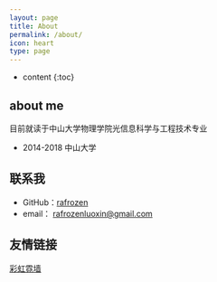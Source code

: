 ```yaml
---
layout: page
title: About
permalink: /about/
icon: heart
type: page
---
```


* content
{:toc}

## about me

目前就读于中山大学物理学院光信息科学与工程技术专业

* 2014-2018 中山大学

## 联系我

* GitHub：[rafrozen](https://github.com/rafrozen)
* email： rafrozenluoxin@gmail.com

## 友情链接

[彩虹霓墙](http://luoml.xyz)


